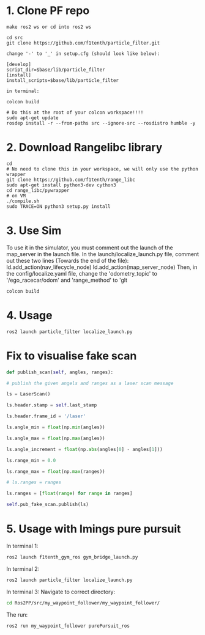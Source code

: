# 1. Clone PF repo
	make ros2 ws or cd into ros2 ws
```
cd src
git clone https://github.com/f1tenth/particle_filter.git
```

	change '-' to '_' in setup.cfg (should look like below):
```
[develop]
script_dir=$base/lib/particle_filter
[install]
install_scripts=$base/lib/particle_filter
```
	in terminal:
```
colcon build
```

```
# Do this at the root of your colcon workspace!!!!
sudo apt-get update
rosdep install -r --from-paths src --ignore-src --rosdistro humble -y
```

# 2. Download Rangelibc library
```
cd 
# No need to clone this in your workspace, we will only use the python wrapper
git clone https://github.com/f1tenth/range_libc
sudo apt-get install python3-dev cython3
cd range_libc/pywrapper
# on VM
./compile.sh
sudo TRACE=ON python3 setup.py install
```

# 3. Use Sim
To use it in the simulator, you must comment out the launch of the map_server in the launch file. In the launch/localize_launch.py ​​file, comment out these two lines (Towards the end of the file):
    ld.add_action(nav_lifecycle_node)
    ld.add_action(map_server_node)
Then, in the config/localize.yaml file, change the 'odometry_topic' to '/ego_racecar/odom' and 'range_method' to 'glt

```
colcon build
```

# 4. Usage
```
ros2 launch particle_filter localize_launch.py
```


# Fix to visualise fake scan

```python
def publish_scan(self, angles, ranges):

# publish the given angels and ranges as a laser scan message

ls = LaserScan()

ls.header.stamp = self.last_stamp

ls.header.frame_id = '/laser'

ls.angle_min = float(np.min(angles))

ls.angle_max = float(np.max(angles))

ls.angle_increment = float(np.abs(angles[0] - angles[1]))

ls.range_min = 0.0

ls.range_max = float(np.max(ranges))

# ls.ranges = ranges

ls.ranges = [float(range) for range in ranges]

self.pub_fake_scan.publish(ls)
```

# 5. Usage with Imings pure pursuit
In terminal 1:
```bash
ros2 launch f1tenth_gym_ros gym_bridge_launch.py
```
In terminal 2:
```bash
ros2 launch particle_filter localize_launch.py
```
In terminal 3:
Navigate to correct directory:
```bash
cd Ros2PP/src/my_waypoint_follower/my_waypoint_follower/
```
The run:
```bash
ros2 run my_waypoint_follower purePursuit_ros
```